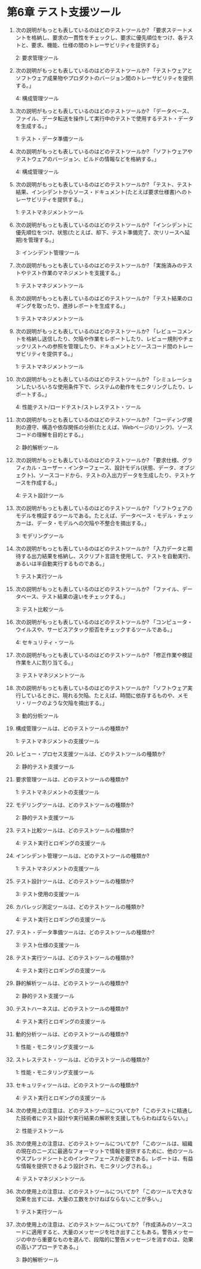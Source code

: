 # 第6章 テスト支援ツール

1. 次の説明がもっとも表しているのはどのテストツールか? 「要求ステートメントを格納し、要求の一貫性をチェックし、要求に優先順位をつけ、各テストと、要求、機能、仕様の間のトレーサビリティを提供する」

    2: 要求管理ツール

2. 次の説明がもっとも表しているのはどのテストツールか? 「テストウェアとソフトウェア成果物やプロダクトのバージョン間のトレーサビリティを提供する。」

    4: 構成管理ツール

3. 次の説明がもっとも表しているのはどのテストツールか? 「データベース、ファイル、データ転送を操作して実行中のテストで使用するテスト・データを生成する。」

    1: テスト・データ準備ツール

4. 次の説明がもっとも表しているのはどのテストツールか? 「ソフトウェアやテストウェアのバージョン、ビルドの情報などを格納する。」

    4: 構成管理ツール

5. 次の説明がもっとも表しているのはどのテストツールか? 「テスト、テスト結果、インシデントからソース・ドキュメント(たとえば要求仕様書)へのトレーサビリティを提供する。」

    1: テストマネジメントツール

6. 次の説明がもっとも表しているのはどのテストツールか? 「インシデントに優先順位をつけ、状態(たとえば、却下、テスト準備完了、次リリースへ延期)を管理する。」

    3: インシデント管理ツール

7. 次の説明がもっとも表しているのはどのテストツールか? 「実施済みのテストやテスト作業のマネジメントを支援する。」

    1: テストマネジメントツール

8. 次の説明がもっとも表しているのはどのテストツールか? 「テスト結果のロギングを取ったり、進捗レポートを生成する。」

    1: テストマネジメントツール

9. 次の説明がもっとも表しているのはどのテストツールか? 「レビューコメントを格納し送信したり、欠陥や作業をレポートしたり、レビュー規則やチェックリストへの参照を管理したり、ドキュメントとソースコード間のトレーサビリティを提供する。」

    1: テストマネジメントツール

10. 次の説明がもっとも表しているのはどのテストツールか? 「シミュレーションしたいろいろな使用条件下で、システムの動作をモニタリングしたり、レポートする。」

    4: 性能テスト/ロードテスト/ストレステスト・ツール

11. 次の説明がもっとも表しているのはどのテストツールか? 「コーディング規則の遵守、構造や依存関係の分析(たとえば、Webページのリンク)、ソースコードの理解を目的とする。」

    2: 静的解析ツール

12. 次の説明がもっとも表しているのはどのテストツールか? 「要求仕様、グラフィカル・ユーザー・インターフェース、設計モデル(状態、データ、オブジェクト)、ソースコードから、テストの入出力データを生成したり、テストケースを作成する。」

    4: テスト設計ツール

13. 次の説明がもっとも表しているのはどのテストツールか? 「ソフトウェアのモデルを検証するツールである。たとえば、データベース・モデル・チェッカーは、データ・モデルへの欠陥や不整合を摘出する。」

    3: モデリングツール

14. 次の説明がもっとも表しているのはどのテストツールか? 「入力データと期待する出力結果を格納し、スクリプト言語を使用して、テストを自動実行、あるいは半自動実行するものである。」

    1: テスト実行ツール

15. 次の説明がもっとも表しているのはどのテストツールか? 「ファイル、データベース、テスト結果の違いをチェックする。」

    3: テスト比較ツール

16. 次の説明がもっとも表しているのはどのテストツールか? 「コンピュータ・ウイルスや、サービスアタック拒否をチェックするツールである。」

    4: セキュリティ・ツール

17. 次の説明がもっとも表しているのはどのテストツールか? 「修正作業や検証作業を人に割り当てる。」

    3: テストマネジメントツール

18. 次の説明がもっとも表しているのはどのテストツールか? 「ソフトウェア実行しているときに、現れる欠陥、たとえば、時間に依存するものや、メモリ・リークのような欠陥を摘出する。」

    3: 動的分析ツール

19. 構成管理ツールは、どのテストツールの種類か?

    1: テストマネジメントの支援ツール

20. レビュー・プロセス支援ツールは、どのテストツールの種類か?

    2: 静的テスト支援ツール

21. 要求管理ツールは、どのテストツールの種類か?

    1: テストマネジメントの支援ツール

22. モデリングツールは、どのテストツールの種類か?

    2: 静的テスト支援ツール

23. テスト比較ツールは、どのテストツールの種類か?

    4: テスト実行とロギングの支援ツール

24. インシデント管理ツールは、どのテストツールの種類か?

    1: テストマネジメントの支援ツール

25. テスト設計ツールは、どのテストツールの種類か?

    3: テスト使用の支援ツール

26. カバレッジ測定ツールは、どのテストツールの種類か?

    4: テスト実行とロギングの支援ツール

27. テスト・データ準備ツールは、どのテストツールの種類か?

    3: テスト仕様の支援ツール

28. テスト実行ツールは、どのテストツールの種類か?

    4: テスト実行とロギングの支援ツール

29. 静的解析ツールは、どのテストツールの種類か?

    2: 静的テスト支援ツール

30. テストハーネスは、どのテストツールの種類か?

    4: テスト実行とロギングの支援ツール

31. 動的分析ツールは、どのテストツールの種類か?

    1: 性能・モニタリング支援ツール

32. ストレステスト・ツールは、どのテストツールの種類か?

    1: 性能・モニタリング支援ツール

33. セキュリティツールは、どのテストツールの種類か?

    4: テスト実行とロギングの支援ツール

34. 次の使用上の注意は、どのテストツールについてか? 「このテストに精通した技術者にテスト設計や実行結果の解釈を支援してもらわねばならない。」

    2: 性能テストツール

35. 次の使用上の注意は、どのテストツールについてか? 「このツールは、組織の現在のニーズに最適なフォーマットで情報を提供するために、他のツールやスプレッドシートとのインターフェースが必要である。レポートは、有益な情報を提供できるよう設計され、モニタリングされる。」

    4: テストマネジメントツール

36. 次の使用上の注意は、どのテストツールについてか? 「このツールで大きな効果を出すには、大量の工数をかけねばならないことが多い。」

    1: テスト実行ツール

37. 次の使用上の注意は、どのテストツールについてか? 「作成済みのソースコードに適用すると、大量のメッセージを吐き出すこともある。警告メッセージの中から重要なものを選んで、段階的に警告メッセージを消すのは、効果の高いアプローチである。」

    3: 静的解析ツール
